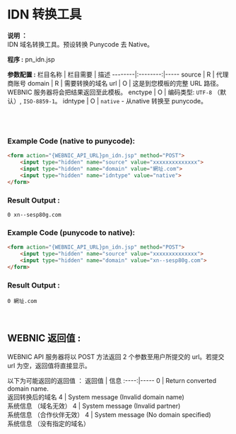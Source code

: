 # IDN 转换工具

**说明 ：** <br> 
IDN 域名转换工具。预设转换 Punycode 去 Native。

**程序 :** pn_idn.jsp

**参数配置 :**
栏目名称 | 栏目需要 | 描述
--------|:--------:|-----
source | R | 代理商账号
domain | R | 需要转换的域名
url | O | 这是到您模板的完整 URL 路径。 WEBNIC 服务器将会把结果返回至此模板。
enctype | O | 编码类型: `UTF-8` （默认）, `ISO-8859-1`。
idntype | O | `native` - 从native 转换至 punycode。

<br><br>

### Example Code (native to punycode):

```HTML
<form action="{WEBNIC_API_URL}pn_idn.jsp" method="POST"> 
    <input type="hidden" name="source" value="xxxxxxxxxxxxxx"> 
    <input type="hidden" name="domain" value="網址.com">
    <input type="hidden" name="idntype" value="native">
</form>
```

### Result Output :
```
0 xn--sesp80g.com
```

### Example Code (punycode to native):
```HTML
<form action="{WEBNIC_API_URL}pn_idn.jsp" method="POST"> 
    <input type="hidden" name="source" value="xxxxxxxxxxxxxx"> 
    <input type="hidden" name="domain" value="xn--sesp80g.com">
</form>
```

### Result Output :
```
0 網址.com
```
<br>

WEBNIC 返回值 :
-----
WEBNIC API 服务器将以 POST 方法返回 2 个参数至用户所提交的 url。若提交 url 为空，返回值将直接显示。

以下为可能返回的返回值 ：
返回值 | 信息
:----:|-----
0 | Return converted domain name. <br> 返回转换后的域名
4 | System message (Invalid domain name) <br> 系统信息 （域名无效）
4 | System message (Invalid partner) <br> 系统信息 （合作伙伴无效）
4 | System message (No domain specified) <br> 系统信息 （没有指定的域名）
